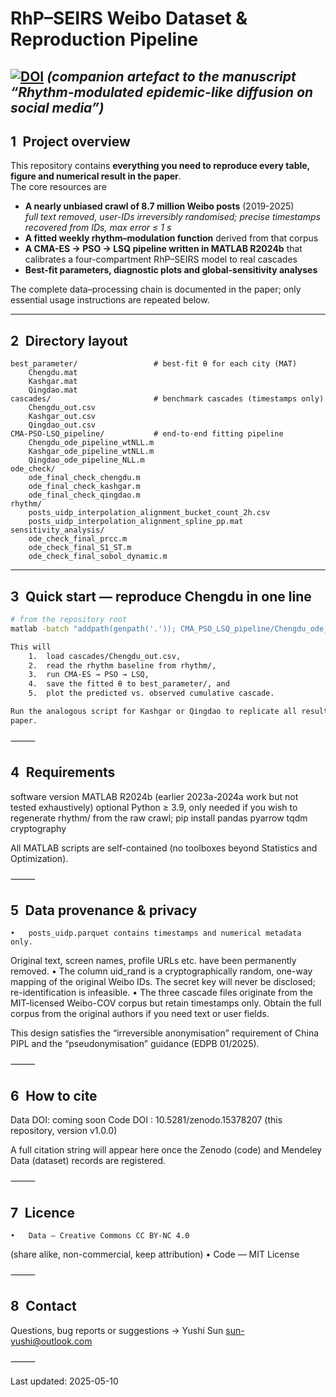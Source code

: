 # RhP–SEIRS Weibo Dataset & Reproduction Pipeline  
[![DOI](https://zenodo.org/badge/DOI/10.5281/zenodo.15378207.svg)](https://doi.org/10.5281/zenodo.15378207)
*(companion artefact to the manuscript “Rhythm-modulated epidemic-like diffusion on social media”)*
---

## 1 Project overview
This repository contains **everything you need to reproduce every table, figure and
numerical result in the paper**.  
The core resources are

* **A nearly unbiased crawl of 8.7 million Weibo posts** (2019-2025)  
  *full text removed, user-IDs irreversibly randomised; precise timestamps recovered from
IDs, max error ≤ 1 s*  
* **A fitted weekly rhythm–modulation function** derived from that corpus  
* **A CMA-ES → PSO → LSQ pipeline written in MATLAB R2024b** that calibrates a four-compartment
RhP–SEIRS model to real cascades  
* **Best-fit parameters, diagnostic plots and global-sensitivity analyses**

The complete data–processing chain is documented in the paper; only essential usage
instructions are repeated below.

---

## 2 Directory layout

```text
best_parameter/                 # best-fit θ for each city (MAT)
    Chengdu.mat
    Kashgar.mat
    Qingdao.mat
cascades/                       # benchmark cascades (timestamps only)
    Chengdu_out.csv
    Kashgar_out.csv
    Qingdao_out.csv
CMA-PSO-LSQ_pipeline/           # end-to-end fitting pipeline
    Chengdu_ode_pipeline_wtNLL.m
    Kashgar_ode_pipeline_wtNLL.m
    Qingdao_ode_pipeline_NLL.m
ode_check/
    ode_final_check_chengdu.m
    ode_final_check_kashgar.m
    ode_final_check_qingdao.m
rhythm/
    posts_uidp_interpolation_alignment_bucket_count_2h.csv
    posts_uidp_interpolation_alignment_spline_pp.mat
sensitivity_analysis/
    ode_check_final_prcc.m
    ode_check_final_S1_ST.m
    ode_check_final_sobol_dynamic.m
```

---

## 3 Quick start — reproduce Chengdu in one line

```bash
# from the repository root
matlab -batch "addpath(genpath('.')); CMA_PSO_LSQ_pipeline/Chengdu_ode_pipeline_wtNLL"

This will
	1.	load cascades/Chengdu_out.csv,
	2.	read the rhythm baseline from rhythm/,
	3.	run CMA-ES → PSO → LSQ,
	4.	save the fitted θ to best_parameter/, and
	5.	plot the predicted vs. observed cumulative cascade.

Run the analogous script for Kashgar or Qingdao to replicate all results in the
paper.
```

⸻

## 4 Requirements

software	version
MATLAB	R2024b (earlier 2023a-2024a work but not tested exhaustively)
optional Python	≥ 3.9, only needed if you wish to regenerate rhythm/ from the raw crawl; pip install pandas pyarrow tqdm cryptography

All MATLAB scripts are self-contained (no toolboxes beyond Statistics and
Optimization).

⸻

## 5 Data provenance & privacy
	•	posts_uidp.parquet contains timestamps and numerical metadata only.
Original text, screen names, profile URLs etc. have been permanently removed.
	•	The column uid_rand is a cryptographically random, one-way mapping of the original
Weibo IDs.
The secret key will never be disclosed; re-identification is infeasible.
	•	The three cascade files originate from the MIT-licensed Weibo-COV corpus but retain
timestamps only.
Obtain the full corpus from the original authors if you need text or user fields.

This design satisfies the “irreversible anonymisation” requirement of China PIPL and the
“pseudonymisation” guidance (EDPB 01/2025).

⸻

## 6 How to cite

Data DOI: coming soon
Code DOI  : 10.5281/zenodo.15378207   (this repository, version v1.0.0)

A full citation string will appear here once the Zenodo (code) and Mendeley Data
(dataset) records are registered.

⸻

## 7 Licence
	•	Data — Creative Commons CC BY-NC 4.0
(share alike, non-commercial, keep attribution)
	•	Code — MIT License

⸻

## 8 Contact

Questions, bug reports or suggestions → Yushi Sun
sun-yushi@outlook.com

⸻

Last updated: 2025-05-10

